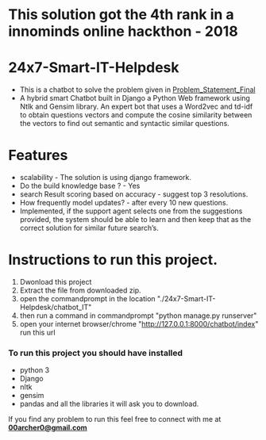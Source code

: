 # This solution got the 4th rank in a innominds online hackthon - 2018

# 24x7-Smart-IT-Helpdesk
- This is a chatbot to solve the problem given in [Problem_Statement_Final](https://github.com/00archer0/24x7-Smart-IT-Helpdesk/blob/master/Problem_Statement_Final.pdf)
- A hybrid smart Chatbot built in Django a Python Web framework using Ntlk and Gensim library. An expert bot that uses a Word2vec and td-idf to obtain questions vectors and compute the cosine similarity between the vectors to find out semantic and syntactic similar questions.


# Features
- scalability -  The solution is using django framework. 
- Do the build knowledge base ?  - Yes
- search Result scoring based on accuracy - suggest top 3 resolutions.
- How frequently model updates? - after every 10 new questions. 
- Implemented, if the support agent selects one from the suggestions provided, the system should be able to learn and then keep that as the correct solution for similar future search’s.


# Instructions to run this project.
 
 1. Dwonload this project
 2. Extract the file from downloaded zip.
 3. open the commandprompt in the location "./24x7-Smart-IT-Helpdesk/chatbot_IT"
 4. then run a command in commandprompt "python manage.py runserver"
 5. open your internet browser/chrome "http://127.0.0.1:8000/chatbot/index" run this url
 
 
### To run this project you should have installed 
 - python 3
 - Django
 - nltk
 - gensim
 - pandas
 and all the libraries it will ask you to download. 


If you find any problem to run this feel free to connect with me at **00archer0@gmail.com**
